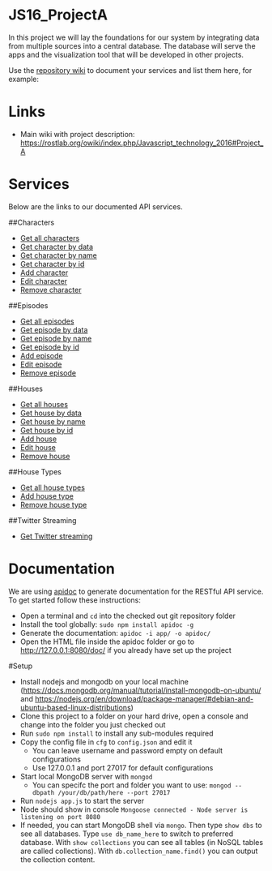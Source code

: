 # JS16_ProjectA
In this project we will lay the foundations for our system by integrating data from multiple sources into a central database. The database will serve the apps and the visualization tool that will be developed in other projects.


Use the [repository wiki](https://github.com/Rostlab/JS16_ProjectA/wiki/) to document your services and list them here, for example:

# Links
  - Main wiki with project description: https://rostlab.org/owiki/index.php/Javascript_technology_2016#Project_A
  
# Services
Below are the links to our documented API services.

##Characters
  - [Get all characters](https://github.com/Rostlab/JS16_ProjectA/wiki/Get-all-characters)
  - [Get character by data](https://github.com/Rostlab/JS16_ProjectA/wiki/Get-character-by-data)
  - [Get character by name](https://github.com/Rostlab/JS16_ProjectA/wiki/Get-character-by-name)
  - [Get character by id](https://github.com/Rostlab/JS16_ProjectA/wiki/Get-character-by-id)
  - [Add character](https://github.com/Rostlab/JS16_ProjectA/wiki/Add-character)
  - [Edit character](https://github.com/Rostlab/JS16_ProjectA/wiki/Edit-character)
  - [Remove character](https://github.com/Rostlab/JS16_ProjectA/wiki/Remove-character)

##Episodes
  - [Get all episodes](https://github.com/Rostlab/JS16_ProjectA/wiki/Get-all-episodes)
  - [Get episode by data](https://github.com/Rostlab/JS16_ProjectA/wiki/Get-episode-by-data)
  - [Get episode by name](https://github.com/Rostlab/JS16_ProjectA/wiki/Get-episode-by-name)
  - [Get episode by id](https://github.com/Rostlab/JS16_ProjectA/wiki/Get-episode-by-id)
  - [Add episode](https://github.com/Rostlab/JS16_ProjectA/wiki/Add-episode)
  - [Edit episode](https://github.com/Rostlab/JS16_ProjectA/wiki/Edit-episode)
  - [Remove episode](https://github.com/Rostlab/JS16_ProjectA/wiki/Remove-episode)

##Houses
  - [Get all houses](https://github.com/Rostlab/JS16_ProjectA/wiki/Get-all-houses)
  - [Get house by data](https://github.com/Rostlab/JS16_ProjectA/wiki/Get-house-by-data)
  - [Get house by name](https://github.com/Rostlab/JS16_ProjectA/wiki/Get-house-by-name)
  - [Get house by id](https://github.com/Rostlab/JS16_ProjectA/wiki/Get-house-by-id)
  - [Add house](https://github.com/Rostlab/JS16_ProjectA/wiki/Add-house)
  - [Edit house](https://github.com/Rostlab/JS16_ProjectA/wiki/Edit-house)
  - [Remove house](https://github.com/Rostlab/JS16_ProjectA/wiki/Remove-house)
  
##House Types
  - [Get all house types](https://github.com/Rostlab/JS16_ProjectA/wiki/Get-all-house-types)
  - [Add house type](https://github.com/Rostlab/JS16_ProjectA/wiki/Add-house-type)
  - [Remove house type](https://github.com/Rostlab/JS16_ProjectA/wiki/Remove-house-type)

##Twitter Streaming
  - [Get Twitter streaming](https://github.com/Rostlab/JS16_ProjectA/wiki/Get-Twitter-stream-by-keywords)

# Documentation

We are using [apidoc](http://apidocjs.com/) to generate documentation for the RESTful API service. To get started follow these instructions:
* Open a terminal and `cd` into the checked out git repository folder
* Install the tool globally: `sudo npm install apidoc -g`
* Generate the documentation: `apidoc -i app/ -o apidoc/`
* Open the HTML file inside the apidoc folder or go to http://127.0.0.1:8080/doc/ if you already have set up the project

#Setup
* Install nodejs and mongodb on your local machine (https://docs.mongodb.org/manual/tutorial/install-mongodb-on-ubuntu/ and https://nodejs.org/en/download/package-manager/#debian-and-ubuntu-based-linux-distributions)
* Clone this project to a folder on your hard drive, open a console and change into the folder you just checked out
* Run `sudo npm install` to install any sub-modules required
* Copy the config file in `cfg` to `config.json` and edit it
    * You can leave username and password empty on default configurations 
    * Use 127.0.0.1 and port 27017 for default configurations
* Start local MongoDB server with `mongod`
    * You can specifc the port and folder you want to use: `mongod --dbpath /your/db/path/here --port 27017`
* Run `nodejs app.js` to start the server
* Node should show in console `Mongoose connected - Node server is listening on port 8080`
* If needed, you can start MongoDB shell via `mongo`. Then type `show dbs` to see all databases. Type `use db_name_here` to switch to preferred database. With `show collections` you can see all tables (in NoSQL tables are called collections). With `db.collection_name.find()` you can output the collection content.
